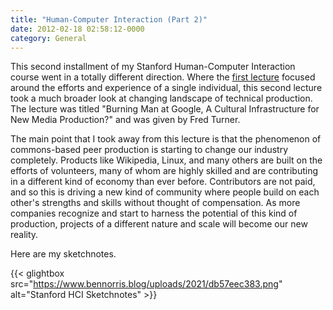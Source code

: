 ```yaml
---
title: "Human-Computer Interaction (Part 2)"
date: 2012-02-18 02:58:12-0000
category: General
---
```


This second installment of my Stanford Human-Computer Interaction course went in a totally different direction. Where the <a href="http://www.bennorris.blog/2012/02/08/humancomputer-interaction-part.html">first lecture</a> focused around the efforts and experience of a single individual, this second lecture took a much broader look at changing landscape of technical production. The lecture was titled "Burning Man at Google, A Cultural Infrastructure for New Media Production?" and was given by Fred Turner.

The main point that I took away from this lecture is that the phenomenon of commons-based peer production is starting to change our industry completely. Products like Wikipedia, Linux, and many others are built on the efforts of volunteers, many of whom are highly skilled and are contributing in a different kind of economy than ever before. Contributors are not paid, and so this is driving a new kind of community where people build on each other's strengths and skills without thought of compensation. As more companies recognize and start to harness the potential of this kind of production, projects of a different nature and scale will become our new reality.

Here are my sketchnotes.

{{< glightbox src="https://www.bennorris.blog/uploads/2021/db57eec383.png" alt="Stanford HCI Sketchnotes" >}}
